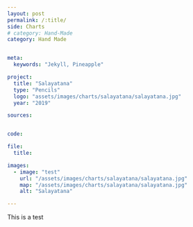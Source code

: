 ```yaml
---
layout: post
permalink: /:title/
side: Charts
# category: Hand-Made
category: Hand Made


meta:
  keywords: "Jekyll, Pineapple"

project:
  title: "Salayatana"
  type: "Pencils"
  logo: "assets/images/charts/salayatana/salayatana.jpg"
  year: "2019"

sources:


code:

file:
  title:

images:
  - image: "test"
    url: "/assets/images/charts/salayatana/salayatana.jpg"
    map: "/assets/images/charts/salayatana/salayatana.jpg"
    alt: "Salayatana"

---
```

This is a test
